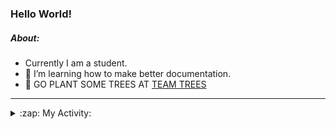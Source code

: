 ### Hello World!

##### About:
- Currently I am a student.
- 🌱 I’m learning how to make better documentation.
- 🌱 GO PLANT SOME TREES AT [TEAM TREES](https://teamtrees.org/)

---
<details>
  <summary>:zap: My Activity:</summary>
  
<!--START_SECTION:waka-->
![Code Time](http://img.shields.io/badge/Code%20Time-1%2C164%20hrs%208%20mins-blue)

**I'm a Night 🦉** 

```text
🌞 Morning                1894 commits        ███░░░░░░░░░░░░░░░░░░░░░░   10.10 % 
🌆 Daytime                6378 commits        █████████░░░░░░░░░░░░░░░░   34.02 % 
🌃 Evening                5342 commits        ███████░░░░░░░░░░░░░░░░░░   28.50 % 
🌙 Night                  5132 commits        ███████░░░░░░░░░░░░░░░░░░   27.38 % 
```
📅 **I'm Most Productive on Wednesday** 

```text
Monday                   2650 commits        ████░░░░░░░░░░░░░░░░░░░░░   14.14 % 
Tuesday                  2569 commits        ███░░░░░░░░░░░░░░░░░░░░░░   13.70 % 
Wednesday                4383 commits        ██████░░░░░░░░░░░░░░░░░░░   23.38 % 
Thursday                 2413 commits        ███░░░░░░░░░░░░░░░░░░░░░░   12.87 % 
Friday                   1940 commits        ███░░░░░░░░░░░░░░░░░░░░░░   10.35 % 
Saturday                 1641 commits        ██░░░░░░░░░░░░░░░░░░░░░░░   08.75 % 
Sunday                   3150 commits        ████░░░░░░░░░░░░░░░░░░░░░   16.80 % 
```


📊 **This Week I Spent My Time On** 

```text
🔥 Editors: 
IntelliJ                 4 hrs 51 mins       █████████████████████████   100.00 % 

🐱‍💻 Projects: 
intro                    4 hrs 44 mins       ████████████████████████░   97.73 % 
Unknown Project          5 mins              █░░░░░░░░░░░░░░░░░░░░░░░░   02.05 % 
android-demo             0 secs              ░░░░░░░░░░░░░░░░░░░░░░░░░   00.23 % 
```


 Last Updated on 20/08/2023 10:09:47 UTC
<!--END_SECTION:waka-->
</details>

